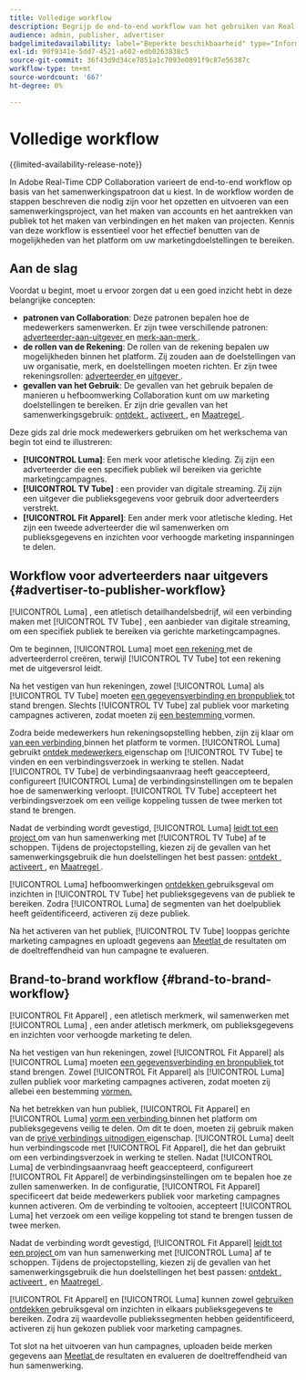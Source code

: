 ```yaml
---
title: Volledige workflow
description: Begrijp de end-to-end workflow van het gebruiken van Real-Time CDP Collaboration op basis van uw samenwerkingspatroon.
audience: admin, publisher, advertiser
badgelimitedavailability: label="Beperkte beschikbaarheid" type="Informative" url="https://helpx.adobe.com/legal/product-descriptions/real-time-customer-data-platform-collaboration.html newtab=true"
exl-id: 90f9341e-5dd7-4521-a602-edb0263838c5
source-git-commit: 36f43d9d34ce7851a1c7093e0891f9c87e56387c
workflow-type: tm+mt
source-wordcount: '667'
ht-degree: 0%

---
```


# Volledige workflow

{{limited-availability-release-note}}

In Adobe Real-Time CDP Collaboration varieert de end-to-end workflow op basis van het samenwerkingspatroon dat u kiest. In de workflow worden de stappen beschreven die nodig zijn voor het opzetten en uitvoeren van een samenwerkingsproject, van het maken van accounts en het aantrekken van publiek tot het maken van verbindingen en het maken van projecten. Kennis van deze workflow is essentieel voor het effectief benutten van de mogelijkheden van het platform om uw marketingdoelstellingen te bereiken.

## Aan de slag

Voordat u begint, moet u ervoor zorgen dat u een goed inzicht hebt in deze belangrijke concepten:

- **patronen van Collaboration**: Deze patronen bepalen hoe de medewerkers samenwerken. Er zijn twee verschillende patronen: [ adverteerder-aan-uitgever ](./collaboration-patterns.md#advertiser-to-publisher) en [ merk-aan-merk ](./collaboration-patterns.md#brand-to-brand).
- **de rollen van de Rekening**: De rollen van de rekening bepalen uw mogelijkheden binnen het platform. Zij zouden aan de doelstellingen van uw organisatie, merk, en doelstellingen moeten richten. Er zijn twee rekeningsrollen: [ adverteerder ](./roles.md#advertiser) en [ uitgever ](./roles.md#publisher).
- **gevallen van het Gebruik**: De gevallen van het gebruik bepalen de manieren u hefboomwerking Collaboration kunt om uw marketing doelstellingen te bereiken. Er zijn drie gevallen van het samenwerkingsgebruik: [ ontdekt ](./use-cases.md#discover), [ activeert ](./use-cases.md#activate), en [ Maatregel ](./use-cases.md#measure).

Deze gids zal drie mock medewerkers gebruiken om het werkschema van begin tot eind te illustreren:

- **[!UICONTROL Luma]**: Een merk voor atletische kleding. Zij zijn een adverteerder die een specifiek publiek wil bereiken via gerichte marketingcampagnes.
- **[!UICONTROL TV Tube]** : een provider van digitale streaming. Zij zijn een uitgever die publieksgegevens voor gebruik door adverteerders verstrekt.
- **[!UICONTROL Fit Apparel]**: Een ander merk voor atletische kleding. Het zijn een tweede adverteerder die wil samenwerken om publieksgegevens en inzichten voor verhoogde marketing inspanningen te delen.

## Workflow voor adverteerders naar uitgevers {#advertiser-to-publisher-workflow}

[!UICONTROL Luma] , een atletisch detailhandelsbedrijf, wil een verbinding maken met [!UICONTROL TV Tube] , een aanbieder van digitale streaming, om een specifiek publiek te bereiken via gerichte marketingcampagnes.

Om te beginnen, [!UICONTROL Luma] moet [ een rekening ](../setup/onboard-account.md) met de adverteerderrol creëren, terwijl [!UICONTROL TV Tube] tot een rekening met de uitgeversrol leidt.

Na het vestigen van hun rekeningen, zowel [!UICONTROL Luma] als [!UICONTROL TV Tube] moeten [ een gegevensverbinding en bronpubliek ](../setup/onboard-audiences.md) tot stand brengen. Slechts [!UICONTROL TV Tube] zal publiek voor marketing campagnes activeren, zodat moeten zij [ een bestemming ](../setup/manage-destinations.md) vormen.

Zodra beide medewerkers hun rekeningsopstelling hebben, zijn zij klaar om [ van een verbinding ](../connect/establishing-connections.md) binnen het platform te vormen. [!UICONTROL Luma] gebruikt [ ontdek medewerkers ](../connect/discover-collaborators.md) eigenschap om [!UICONTROL TV Tube] te vinden en een verbindingsverzoek in werking te stellen. Nadat [!UICONTROL TV Tube] de verbindingsaanvraag heeft geaccepteerd, configureert [!UICONTROL Luma] de verbindingsinstellingen om te bepalen hoe de samenwerking verloopt. [!UICONTROL TV Tube] accepteert het verbindingsverzoek om een veilige koppeling tussen de twee merken tot stand te brengen.

Nadat de verbinding wordt gevestigd, [!UICONTROL Luma] [ leidt tot een project ](../collaborate/manage-projects.md) om van hun samenwerking met [!UICONTROL TV Tube] af te schoppen. Tijdens de projectopstelling, kiezen zij de gevallen van het samenwerkingsgebruik die hun doelstellingen het best passen: [ ontdekt ](../collaborate/discover.md), [ activeert ](../collaborate/activate.md), en [ Maatregel ](../collaborate/measure.md).

[!UICONTROL Luma] hefboomwerkingen [ ontdekken ](../collaborate/discover.md) gebruiksgeval om inzichten in [!UICONTROL TV Tube] het publieksgegevens van de publiek te bereiken. Zodra [!UICONTROL Luma] de segmenten van het doelpubliek heeft geïdentificeerd, activeren zij [ ](../collaborate/activate.md) deze publiek.

Na het activeren van het publiek, [!UICONTROL TV Tube] looppas gerichte marketing campagnes en uploadt gegevens aan [ Meetlat ](../collaborate/measure.md) de resultaten om de doeltreffendheid van hun campagne te evalueren.

## Brand-to-brand workflow {#brand-to-brand-workflow}

[!UICONTROL Fit Apparel] , een atletisch merkmerk, wil samenwerken met [!UICONTROL Luma] , een ander atletisch merkmerk, om publieksgegevens en inzichten voor verhoogde marketing te delen.

Na het vestigen van hun rekeningen, zowel [!UICONTROL Fit Apparel] als [!UICONTROL Luma] moeten [ een gegevensverbinding en bronpubliek ](../setup/onboard-audiences.md) tot stand brengen. Zowel [!UICONTROL Fit Apparel] als [!UICONTROL Luma] zullen publiek voor marketing campagnes activeren, zodat moeten zij allebei een bestemming [ vormen.](../setup/manage-destinations.md)

Na het betrekken van hun publiek, [!UICONTROL Fit Apparel] en [!UICONTROL Luma] [ vorm een verbinding ](../connect/establishing-connections.md) binnen het platform om publieksgegevens veilig te delen. Om dit te doen, moeten zij gebruik maken van de [ privé verbindings uitnodigen ](../connect/establishing-connections.md#private-connection-invite) eigenschap. [!UICONTROL Luma] deelt hun verbindingscode met [!UICONTROL Fit Apparel], die het dan gebruikt om een verbindingsverzoek in werking te stellen. Nadat [!UICONTROL Luma] de verbindingsaanvraag heeft geaccepteerd, configureert [!UICONTROL Fit Apparel] de verbindingsinstellingen om te bepalen hoe ze zullen samenwerken. In de configuratie, [!UICONTROL Fit Apparel] specificeert dat beide medewerkers publiek voor marketing campagnes kunnen activeren. Om de verbinding te voltooien, accepteert [!UICONTROL Luma] het verzoek om een veilige koppeling tot stand te brengen tussen de twee merken.

Nadat de verbinding wordt gevestigd, [!UICONTROL Fit Apparel] [ leidt tot een project ](../collaborate/manage-projects.md) om van hun samenwerking met [!UICONTROL Luma] af te schoppen. Tijdens de projectopstelling, kiezen zij de gevallen van het samenwerkingsgebruik die hun doelstellingen het best passen: [ ontdekt ](../collaborate/discover.md), [ activeert ](../collaborate/activate.md), en [ Maatregel ](../collaborate/measure.md).

[!UICONTROL Fit Apparel] en [!UICONTROL Luma] kunnen zowel [ gebruiken ontdekken ](../collaborate/discover.md) gebruiksgeval om inzichten in elkaars publieksgegevens te bereiken. Zodra zij waardevolle publiekssegmenten hebben geïdentificeerd, activeren zij [ ](../collaborate/activate.md) hun gekozen publiek voor marketing campagnes.

Tot slot na het uitvoeren van hun campagnes, uploaden beide merken gegevens aan [ Meetlat ](../collaborate/measure.md) de resultaten en evalueren de doeltreffendheid van hun samenwerking.
